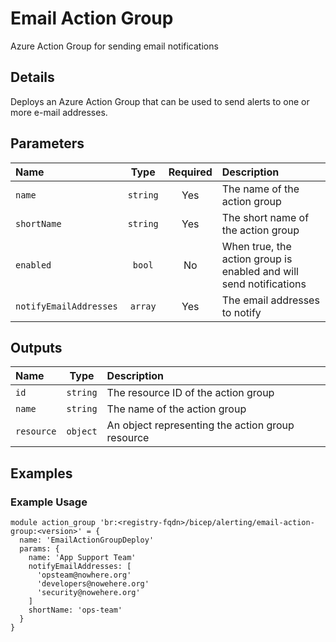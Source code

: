 # Email Action Group

Azure Action Group for sending email notifications

## Details

Deploys an Azure Action Group that can be used to send alerts to one or more e-mail addresses.

## Parameters

| Name                   | Type     | Required | Description                                                        |
| :--------------------- | :------: | :------: | :----------------------------------------------------------------- |
| `name`                 | `string` | Yes      | The name of the action group                                       |
| `shortName`            | `string` | Yes      | The short name of the action group                                 |
| `enabled`              | `bool`   | No       | When true, the action group is enabled and will send notifications |
| `notifyEmailAddresses` | `array`  | Yes      | The email addresses to notify                                      |

## Outputs

| Name       | Type     | Description                                      |
| :--------- | :------: | :----------------------------------------------- |
| `id`       | `string` | The resource ID of the action group              |
| `name`     | `string` | The name of the action group                     |
| `resource` | `object` | An object representing the action group resource |

## Examples

### Example Usage

```bicep
module action_group 'br:<registry-fqdn>/bicep/alerting/email-action-group:<version>' = {
  name: 'EmailActionGroupDeploy'
  params: {
    name: 'App Support Team'
    notifyEmailAddresses: [
      'opsteam@nowhere.org'
      'developers@nowehere.org'
      'security@nowehere.org'
    ]
    shortName: 'ops-team'
  }
}
```